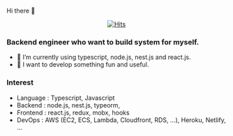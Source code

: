 Hi there 👋

<div align=center>

[![Hits](https://hits.seeyoufarm.com/api/count/incr/badge.svg?url=https%3A%2F%2Fgithub.com%2Ftkhwang)](https://hits.seeyoufarm.com)

</div>

### Backend engineer who want to build system for myself.

-   🔭 I’m currently using typescript, node.js, nest.js and react.js.
-   🌱 I want to develop something fun and useful.

### Interest

-   Language : Typescript, Javascript
-   Backend : node.js, nest.js, typeorm,
-   Frontend : react.js, redux, mobx, hooks
-   DevOps : AWS (EC2, ECS, Lambda, Cloudfront, RDS, ...), Heroku, Netlify, ...
